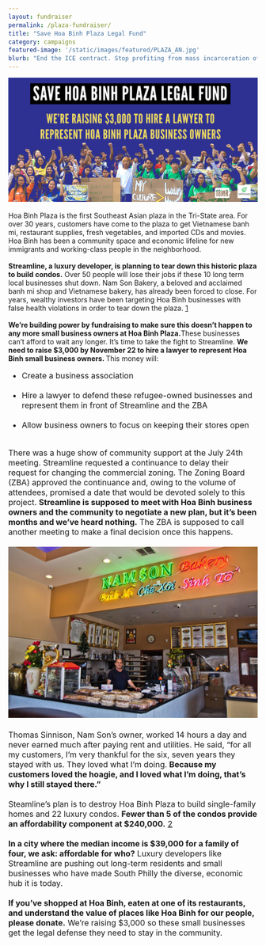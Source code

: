 ```yaml
---
layout: fundraiser
permalink: /plaza-fundraiser/
title: "Save Hoa Binh Plaza Legal Fund"
category: campaigns
featured-image: '/static/images/featured/PLAZA_AN.jpg'
blurb: "End the ICE contract. Stop profiting from mass incarceration of immigrant families!"
---
```

<img src="/static/images/featured/PLAZA_AN.jpg">
<p style="font-size:medium;">

Hoa Binh Plaza is the first Southeast Asian plaza in the Tri-State area. For over 30 years, customers have come to the plaza to get Vietnamese banh mi, restaurant supplies, fresh vegetables, and imported CDs and movies. Hoa Binh has been a community space and economic lifeline for new immigrants and working-class people in the neighborhood. 
<br>
<br>
<strong>Streamline, a luxury developer, is planning to tear down this historic plaza to build condos.</strong> Over 50 people will lose their jobs if these 10 long term local businesses shut down. Nam Son Bakery, a beloved and acclaimed banh mi shop and Vietnamese bakery, has already been forced to close. For years, wealthy investors have been targeting Hoa Binh businesses with false health violations in order to tear down the plaza. <a href="https://whyy.org/articles/hoa-binh-plaza-banh-mi-shop-closed-amid-concerns-that-city-agency-was-weaponized-for-gentrification/">1</a>
<br>
<br>
<strong>We’re building power by fundraising to make sure this doesn’t happen to any more small business owners at Hoa Binh Plaza.</strong>These businesses can’t afford to wait any longer. It’s time to take the fight to Streamline. <strong>We need to raise $3,000 by November 22 to hire a lawyer to represent Hoa Binh small business owners. </strong> This money will:
</p>
<font style="font-size:medium;">	
<ul>	
<li>Create a business association</li>
<br>
<li>Hire a lawyer to defend these refugee-owned businesses and represent them in front of Streamline and the ZBA</li>
<br>
<li>Allow business owners to focus on keeping their stores open</li>
</ul>
</font>
<p style="font-size:medium;">	
<br>
There was a huge show of community support at the July 24th meeting. Streamline requested a continuance to delay their request for changing the commercial zoning. The Zoning Board (ZBA) approved the continuance and, owing to the volume of attendees, promised a date that would be devoted solely to this project. <strong> Streamline is supposed to meet with Hoa Binh business owners and the community to negotiate a new plan, but it’s been months and we’ve heard nothing.</strong> The ZBA is supposed to call another meeting to make a final decision once this happens. 
<br>
<br>
<img src="/static/images/featured/namson.jpg">
<br>
<br>
Thomas Sinnison, Nam Son’s owner, worked 14 hours a day and never earned much after paying rent and utilities. He said, “for all my customers, I’m very thankful for the six, seven years they stayed with us. They loved what I’m doing. <strong> Because my customers loved the hoagie, and I loved what I’m doing, that’s why I still stayed there.” </strong>
<br>
<br>
Steamline’s plan is to destroy Hoa Binh Plaza to build single-family homes and 22 luxury condos. <strong> Fewer than 5 of the condos provide an affordability component at $240,000.</strong> <a href="https://www.inquirer.com/news/hoa-binh-plaza-south-philly-gentrification-demolition-rally-20190626.html">2</a>
<br>
<br>
<strong> In a city where the median income is $39,000 for a family of four, we ask: affordable for who?</strong> Luxury developers like Streamline are pushing out long-term residents and small businesses who have made South Philly the diverse, economic hub it is today.
<br>
<br>
<strong>If you’ve shopped at Hoa Binh, eaten at one of its restaurants, and understand the value of places like Hoa Binh for our people, please donate.</strong> We’re raising $3,000 so these small businesses get the legal defense they need to stay in the community. 
</p>

<br>
<br>

<script src='https://actionnetwork.org/widgets/v3/fundraising/save-hoa-binh-plaza-legal-fund?format=js&source=widget&css=whitelabel'></script><div id='can-fundraising-area-save-hoa-binh-plaza-legal-fund' style='width: 100%'><!-- this div is the target for our HTML insertion --></div>





